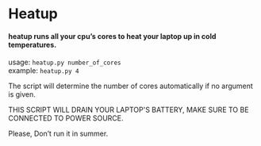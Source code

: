 <h1><a id="Heatup_0"></a>Heatup</h1>
<h4><a id="heatup_runs_all_your_cpus_cores_to_heat_your_laptop_up_in_cold_temperatures_1"></a>heatup runs all your cpu’s cores to heat your laptop up in cold temperatures.</h4>
<p>usage: <code>heatup.py number_of_cores</code><br>
example: <code>heatup.py 4</code></p>
<p>The script will determine the number of cores automatically if no argument is given.<br> <p>THIS SCRIPT WILL DRAIN YOUR LAPTOP'S BATTERY, MAKE SURE TO BE CONNECTED TO POWER SOURCE.</P>
Please, Don’t run it in summer.</p>
